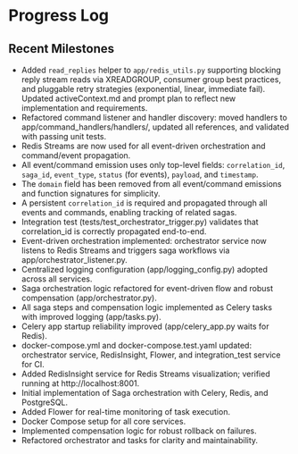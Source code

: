 # Progress Log

## Recent Milestones

- Added `read_replies` helper to `app/redis_utils.py` supporting blocking reply stream reads via XREADGROUP, consumer group best practices, and pluggable retry strategies (exponential, linear, immediate fail). Updated activeContext.md and prompt plan to reflect new implementation and requirements.
- Refactored command listener and handler discovery: moved handlers to app/command_handlers/handlers/, updated all references, and validated with passing unit tests.
- Redis Streams are now used for all event-driven orchestration and command/event propagation.
- All event/command emission uses only top-level fields: `correlation_id`, `saga_id`, `event_type`, `status` (for events), `payload`, and `timestamp`.
- The `domain` field has been removed from all event/command emissions and function signatures for simplicity.
- A persistent `correlation_id` is required and propagated through all events and commands, enabling tracking of related sagas.
- Integration test (tests/test_orchestrator_trigger.py) validates that correlation_id is correctly propagated end-to-end.
- Event-driven orchestration implemented: orchestrator service now listens to Redis Streams and triggers saga workflows via app/orchestrator_listener.py.
- Centralized logging configuration (app/logging_config.py) adopted across all services.
- Saga orchestration logic refactored for event-driven flow and robust compensation (app/orchestrator.py).
- All saga steps and compensation logic implemented as Celery tasks with improved logging (app/tasks.py).
- Celery app startup reliability improved (app/celery_app.py waits for Redis).
- docker-compose.yml and docker-compose.test.yaml updated: orchestrator service, RedisInsight, Flower, and integration_test service for CI.
- Added RedisInsight service for Redis Streams visualization; verified running at http://localhost:8001.
- Initial implementation of Saga orchestration with Celery, Redis, and PostgreSQL.
- Added Flower for real-time monitoring of task execution.
- Docker Compose setup for all core services.
- Implemented compensation logic for robust rollback on failures.
- Refactored orchestrator and tasks for clarity and maintainability.
